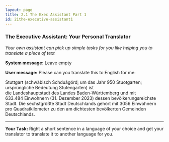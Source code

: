 ```yaml
---
layout: page
title: 2.1 The Exec Assistant Part 1
id: 21the-executive-assistant1
---
```


### The Executive Assistant: Your Personal Translator

*Your own assistant can pick up simple tasks for you like helping you to translate a piece of text*

**System message:** Leave empty

**User message:** Please can you translate this to English for me:

Stuttgart (schwäbisch Schduágórd; um das Jahr 950 Stuotgarten; ursprüngliche Bedeutung Stutengarten) ist die Landeshauptstadt des Landes Baden-Württemberg und mit 633.484 Einwohnern (31. Dezember 2023) dessen bevölkerungsreichste Stadt. Die sechstgrößte Stadt Deutschlands gehört mit 3056 Einwohnern pro Quadratkilometer zu den am dichtesten bevölkerten Gemeinden Deutschlands. 

-----------

**Your Task:** Right a short sentence in a language of your choice and get your translator to translate it to another language for you.
